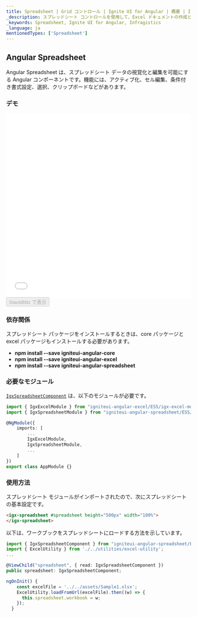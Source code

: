 ```yaml
---
title: Spreadsheet | Grid コントロール | Ignite UI for Angular | 概要 | Infragistics |
_description: スプレッドシート コントロールを使用して、Excel ドキュメントの作成と編集のエクスペリエンスをアプリケーションに直接埋め込むことができます。
_keywords: Spreadsheet, Ignite UI for Angular, Infragistics
_language: ja
mentionedTypes: ['Spreadsheet']
---
```


## Angular Spreadsheet

Angular Spreadsheet は、スプレッドシート データの視覚化と編集を可能にする Angular コンポーネントです。機能には、アクティブ化、セル編集、条件付き書式設定、選択、クリップボードなどがあります。

### デモ

<div class="sample-container loading" style="height: 500px">
    <iframe id="spreadsheet-overview-sample-iframe" src='{environment:demosBaseUrl}/spreadsheet/spreadsheet-overview' width="100%" height="100%" seamless frameBorder="0" onload="onXPlatSampleIframeContentLoaded(this);"></iframe>
</div>
<div>
    <button data-localize="stackblitz" disabled class="stackblitz-btn"   data-iframe-id="spreadsheet-overview-sample-iframe" data-demos-base-url="{environment:demosBaseUrl}">StackBlitz で表示
    </button>
</div>

<div class="divider--half"></div>

### 依存関係

スプレッドシート パッケージをインストールするときは、core パッケージと excel パッケージもインストールする必要があります。

-   **npm install --save igniteui-angular-core**
-   **npm install --save igniteui-angular-excel**
-   **npm install --save igniteui-angular-spreadsheet**

### 必要なモジュール

[`IgxSpreadsheetComponent`](/components/spreadsheet_overview.html) は、以下のモジュールが必要です。

```ts
import { IgxExcelModule } from "igniteui-angular-excel/ES5/igx-excel-module";
import { IgxSpreadsheetModule } from "igniteui-angular-spreadsheet/ES5/igx-spreadsheet-module";

@NgModule({
    imports: [
        ...
        IgxExcelModule,
        IgxSpreadsheetModule,
        ...
    ]
})
export class AppModule {}
```

<div class="divider--half"></div>

### 使用方法

スプレッドシート モジュールがインポートされたので、次にスプレッドシートの基本設定です。

```html
<igx-spreadsheet #spreadsheet height="500px" width="100%">
</igx-spreadsheet>
```

以下は、ワークブックをスプレッドシートにロードする方法を示しています。

```ts
import { IgxSpreadsheetComponent } from "igniteui-angular-spreadsheet/ES5/igx-spreadsheet-component";
import { ExcelUtility } from './../utilities/excel-utility';
...

@ViewChild("spreadsheet", { read: IgxSpreadsheetComponent })
public spreadsheet: IgxSpreadsheetComponent;

ngOnInit() {
    const excelFile = '../../assets/Sample1.xlsx';
    ExcelUtility.loadFromUrl(excelFile).then((w) => {
      this.spreadsheet.workbook = w;
    });
  }
```
